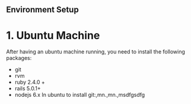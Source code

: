 ## Environment Setup

# 1. Ubuntu Machine
After having an ubuntu machine running, you need to install the following packages:
- git
- rvm
- ruby 2.4.0 + 
- rails 5.0.1+
- nodejs 6.x
In ubuntu to install git:,mn.,mn.,msdfgsdfg
  
